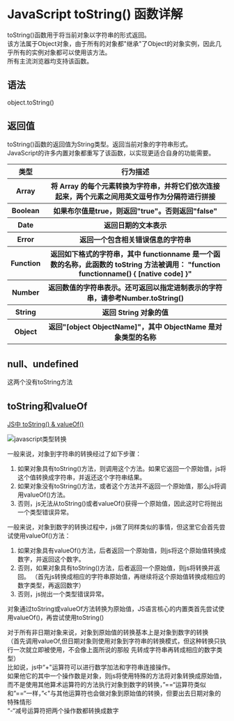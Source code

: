 # JavaScript toString() 函数详解

toString()函数用于将当前对象以字符串的形式返回。  
该方法属于Object对象，由于所有的对象都"继承"了Object的对象实例，因此几乎所有的实例对象都可以使用该方法。  
所有主流浏览器均支持该函数。  

## 语法
object.toString()

## 返回值
toString()函数的返回值为String类型。返回当前对象的字符串形式。  
JavaScript的许多内置对象都重写了该函数，以实现更适合自身的功能需要。  

<table>
    <tr>
        <th>类型</th>
        <th>行为描述</th>
    </tr>
    <tr>
        <th>Array</th>
        <th>将 Array 的每个元素转换为字符串，并将它们依次连接起来，两个元素之间用英文逗号作为分隔符进行拼接</th>
    </tr>
    <tr>
        <th>Boolean</th>
        <th>如果布尔值是true，则返回"true"。否则返回"false"</th>
    </tr>
    <tr>
        <th>Date</th>
        <th>返回日期的文本表示</th>
    </tr>
    <tr>
        <th>Error</th>
        <th>返回一个包含相关错误信息的字符串</th>
    </tr>
    <tr>
        <th>Function</th>
        <th>返回如下格式的字符串，其中 functionname 是一个函数的名称，此函数的 toString 方法被调用： "function functionname() { [native code] }"</th>
    </tr>
    <tr>
        <th>Number</th>
        <th>返回数值的字符串表示。还可返回以指定进制表示的字符串，请参考Number.toString()</th>
    </tr>
    <tr>
        <th>String</th>
        <th>返回 String 对象的值</th>
    </tr>
    <tr>
        <th>Object</th>
        <th>返回"[object ObjectName]"，其中 ObjectName 是对象类型的名称</th>
    </tr>
</table>

## null、undefined
这两个没有toString方法


## toString和valueOf
[JS中 toString() & valueOf()](https://www.cnblogs.com/imwtr/p/4392041.html)

![javascript类型转换](https://images0.cnblogs.com/blog2015/688270/201504/041236070142565.png)  

一般来说，对象到字符串的转换经过了如下步骤：
1. 如果对象具有toString()方法，则调用这个方法。如果它返回一个原始值，js将这个值转换成字符串，并返还这个字符串结果。
2. 如果对象没有toString()方法，或者这个方法并不返回一个原始值，那么js将调用valueOf()方法。
3. 否则，js无法从toString()或者valueOf()获得一个原始值，因此这时它将抛出一个类型错误异常。

一般来说，对象到数字的转换过程中，js做了同样类似的事情，但这里它会首先尝试使用valueOf()方法：  
1. 如果对象具有valueOf()方法，后者返回一个原始值，则js将这个原始值转换成数字，并返回这个数字。
2. 否则，如果对象具有toString()方法，后者返回一个原始值，则js将转换并返回。
（首先js转换成相应的字符串原始值，再继续将这个原始值转换成相应的数字类型，再返回数字）
3. 否则，js抛出一个类型错误异常。

对象通过toString或valueOf方法转换为原始值，JS语言核心的内置类首先尝试使用valueOf()，再尝试使用toString()

对于所有非日期对象来说，对象到原始值的转换基本上是对象到数字的转换  
（首先调用valueOf,但日期对象则使用对象到字符串的转换模式，但这种转换只执行一次就立即被使用，不会像上面所说的那般 先转成字符串再转成相应的数字类型）  
比如说，js中“+"运算符可以进行数学加法和字符串连接操作。  
如果他它的其中一个操作数是对象，则js将使用特殊的方法将对象转换成原始值，而不是使用其他算术运算符的方法执行对象到数字的转换，”==“运算符类似  
和”==“一样，”<"与其他运算符也会做对象到原始值的转换，但要出去日期对象的特殊情形  
“-“减号运算符把两个操作数都转换成数字